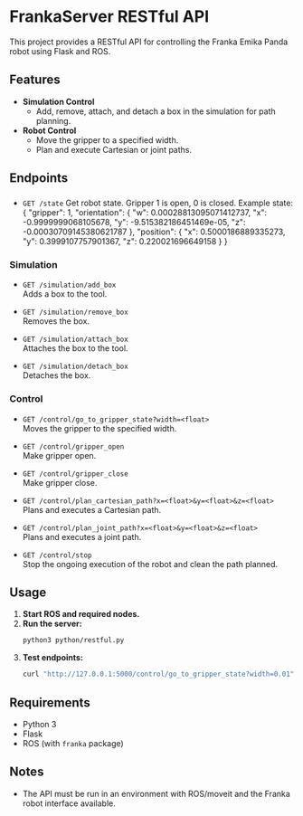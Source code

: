 # FrankaServer RESTful API

This project provides a RESTful API for controlling the Franka Emika Panda robot using Flask and ROS.

## Features

- **Simulation Control**
  - Add, remove, attach, and detach a box in the simulation for path planning. 
- **Robot Control**
  - Move the gripper to a specified width.
  - Plan and execute Cartesian or joint paths.

## Endpoints

###

- `GET /state`
  Get robot state. Gripper 1 is open, 0 is closed.
  Example state:
    {
    "gripper": 1,
    "orientation": {
      "w": 0.00028813095071412737,
      "x": -0.9999999068105678,
      "y": -9.515382186451469e-05,
      "z": -0.00030709145380621787
    },
    "position": {
      "x": 0.5000186889335273,
      "y": 0.3999107757901367,
      "z": 0.220021696649158
    }
  }

### Simulation

- `GET /simulation/add_box`  
  Adds a box to the tool.

- `GET /simulation/remove_box`  
  Removes the box.

- `GET /simulation/attach_box`  
  Attaches the box to the tool.

- `GET /simulation/detach_box`  
  Detaches the box.

### Control

- `GET /control/go_to_gripper_state?width=<float>`  
  Moves the gripper to the specified width.
  
- `GET /control/gripper_open`  
  Make gripper open.

- `GET /control/gripper_close`  
  Make gripper close.

- `GET /control/plan_cartesian_path?x=<float>&y=<float>&z=<float>`  
  Plans and executes a Cartesian path.

- `GET /control/plan_joint_path?x=<float>&y=<float>&z=<float>`  
  Plans and executes a joint path.

- `GET /control/stop`  
  Stop the ongoing execution of the robot and clean the path planned.

## Usage

1. **Start ROS and required nodes.**
2. **Run the server:**
   ```bash
   python3 python/restful.py
   ```
3. **Test endpoints:**
   ```bash
   curl "http://127.0.0.1:5000/control/go_to_gripper_state?width=0.01"
   ```

## Requirements

- Python 3
- Flask
- ROS (with `franka` package)

## Notes

- The API must be run in an environment with ROS/moveit and the Franka robot interface available.